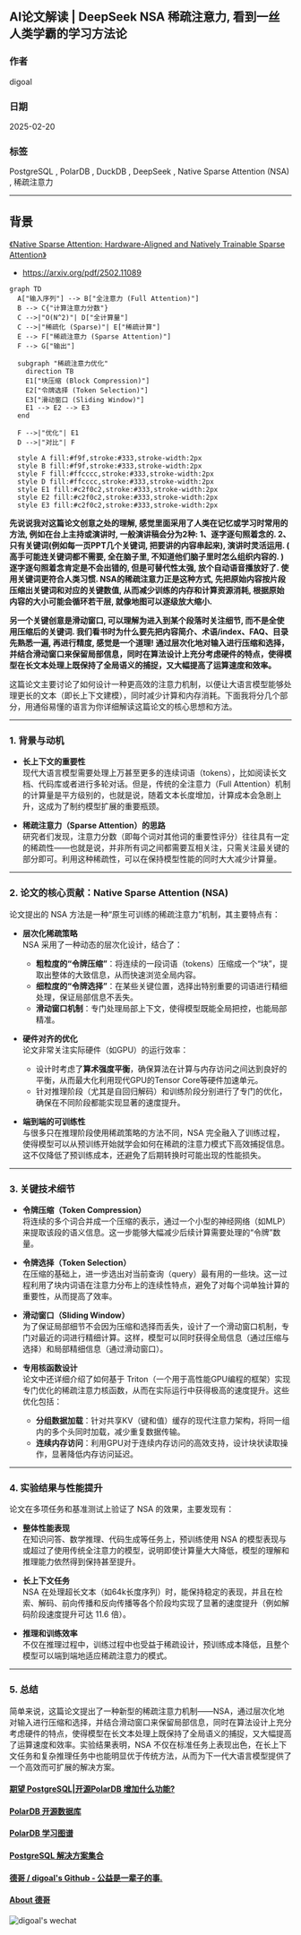 ## AI论文解读 | DeepSeek NSA 稀疏注意力, 看到一丝人类学霸的学习方法论  
        
### 作者        
digoal        
        
### 日期        
2025-02-20        
        
### 标签        
PostgreSQL , PolarDB , DuckDB , DeepSeek , Native Sparse Attention (NSA) , 稀疏注意力   
        
----        
        
## 背景   
[《Native Sparse Attention: Hardware-Aligned and Natively Trainable Sparse Attention》](2502.11089v1.pdf)  
- https://arxiv.org/pdf/2502.11089  
  
```mermaid
graph TD
  A["输入序列"] --> B["全注意力 (Full Attention)"]
  B --> C{"计算注意力分数"}
  C -->|"O(N^2)"| D["全计算量"]
  C -->|"稀疏化 (Sparse)"| E["稀疏计算"]
  E --> F["稀疏注意力 (Sparse Attention)"]
  F --> G["输出"]
  
  subgraph "稀疏注意力优化"
    direction TB
    E1["块压缩 (Block Compression)"]
    E2["令牌选择 (Token Selection)"]
    E3["滑动窗口 (Sliding Window)"]
    E1 --> E2 --> E3
  end
  
  F -->|"优化"| E1
  D -->|"对比"| F
  
  style A fill:#f9f,stroke:#333,stroke-width:2px
  style B fill:#f9f,stroke:#333,stroke-width:2px
  style F fill:#ffcccc,stroke:#333,stroke-width:2px
  style D fill:#ffcccc,stroke:#333,stroke-width:2px
  style E1 fill:#c2f0c2,stroke:#333,stroke-width:2px
  style E2 fill:#c2f0c2,stroke:#333,stroke-width:2px
  style E3 fill:#c2f0c2,stroke:#333,stroke-width:2px
```
  
<b>  
先说说我对这篇论文创意之处的理解, 感觉里面采用了人类在记忆或学习时常用的方法, 例如在台上主持或演讲时, 一般演讲稿会分为2种: 1、逐字逐句照着念的. 2、只有关键词(例如每一页PPT几个关键词, 把要讲的内容串起来), 演讲时灵活运用. ( 高手可能连关键词都不需要, 全在脑子里, 不知道他们脑子里时怎么组织内容的. )  逐字逐句照着念肯定是不会出错的, 但是可替代性太强, 放个自动语音播放好了. 使用关键词更符合人类习惯.  NSA的稀疏注意力正是这种方式, 先把原始内容按片段压缩出关键词和对应的关键数值, 从而减少训练的内存和计算资源消耗, 根据原始内容的大小可能会循环若干层, 就像地图可以逐级放大缩小.    
  
另一个关键创意是滑动窗口, 可以理解为进入到某个段落时关注细节, 而不是全使用压缩后的关键词. <b>我们看书时为什么要先把内容简介、术语/index、FAQ、目录先熟悉一遍, 再进行精度, 感觉是一个道理! </b>通过层次化地对输入进行压缩和选择，并结合滑动窗口来保留局部信息，同时在算法设计上充分考虑硬件的特点，使得模型在长文本处理上既保持了全局语义的捕捉，又大幅提高了运算速度和效率。  
</b>  
  
这篇论文主要讨论了如何设计一种更高效的注意力机制，以便让大语言模型能够处理更长的文本（即长上下文建模），同时减少计算和内存消耗。下面我将分几个部分，用通俗易懂的语言为你详细解读这篇论文的核心思想和方法。  
  
---  
  
### 1. 背景与动机  
  
- **长上下文的重要性**    
  现代大语言模型需要处理上万甚至更多的连续词语（tokens），比如阅读长文档、代码库或者进行多轮对话。但是，传统的全注意力（Full Attention）机制的计算量是平方级别的，也就是说，随着文本长度增加，计算成本会急剧上升，这成为了制约模型扩展的重要瓶颈。  
  
- **稀疏注意力（Sparse Attention）的思路**    
  研究者们发现，注意力分数（即每个词对其他词的重要性评分）往往具有一定的稀疏性——也就是说，并非所有词之间都需要互相关注，只需关注最关键的部分即可。利用这种稀疏性，可以在保持模型性能的同时大大减少计算量。  
  
---  
  
### 2. 论文的核心贡献：Native Sparse Attention (NSA)  
  
论文提出的 NSA 方法是一种“原生可训练的稀疏注意力”机制，其主要特点有：  
  
- **层次化稀疏策略**    
  NSA 采用了一种动态的层次化设计，结合了：  
  - **粗粒度的“令牌压缩”**：将连续的一段词语（tokens）压缩成一个“块”，提取出整体的大致信息，从而快速浏览全局内容。  
  - **细粒度的“令牌选择”**：在某些关键位置，选择出特别重要的词语进行精细处理，保证局部信息不丢失。  
  - **滑动窗口机制**：专门处理局部上下文，使得模型既能全局把控，也能局部精准。  
  
- **硬件对齐的优化**    
  论文非常关注实际硬件（如GPU）的运行效率：  
  - 设计时考虑了**算术强度平衡**，确保算法在计算与内存访问之间达到良好的平衡，从而最大化利用现代GPU的Tensor Core等硬件加速单元。  
  - 针对推理阶段（尤其是自回归解码）和训练阶段分别进行了专门的优化，确保在不同阶段都能实现显著的速度提升。  
  
- **端到端的可训练性**    
  与很多只在推理阶段使用稀疏策略的方法不同，NSA 完全融入了训练过程，使得模型可以从预训练开始就学会如何在稀疏的注意力模式下高效捕捉信息。这不仅降低了预训练成本，还避免了后期转换时可能出现的性能损失。  
  
---  
  
### 3. 关键技术细节  
  
- **令牌压缩（Token Compression）**    
  将连续的多个词合并成一个压缩的表示，通过一个小型的神经网络（如MLP）来提取该段的语义信息。这一步能够大幅减少后续计算需要处理的“令牌”数量。  
  
- **令牌选择（Token Selection）**    
  在压缩的基础上，进一步选出对当前查询（query）最有用的一些块。这一过程利用了块内词语在注意力分布上的连续性特点，避免了对每个词单独计算的重要性，从而提高了效率。  
  
- **滑动窗口（Sliding Window）**    
  为了保证局部细节不会因为压缩和选择而丢失，设计了一个滑动窗口机制，专门对最近的词进行精细计算。这样，模型可以同时获得全局信息（通过压缩与选择）和局部精细信息（通过滑动窗口）。  
  
- **专用核函数设计**    
  论文中还详细介绍了如何基于 Triton（一个用于高性能GPU编程的框架）实现专门优化的稀疏注意力核函数，从而在实际运行中获得极高的速度提升。这些优化包括：  
  - **分组数据加载**：针对共享KV（键和值）缓存的现代注意力架构，将同一组内的多个头同时加载，减少重复数据传输。  
  - **连续内存访问**：利用GPU对于连续内存访问的高效支持，设计块状读取操作，显著降低内存访问延迟。  
  
---  
  
### 4. 实验结果与性能提升  
  
论文在多项任务和基准测试上验证了 NSA 的效果，主要发现有：  
  
- **整体性能表现**    
  在知识问答、数学推理、代码生成等任务上，预训练使用 NSA 的模型表现与或超过了使用传统全注意力的模型，说明即使计算量大大降低，模型的理解和推理能力依然得到保持甚至提升。  
  
- **长上下文任务**    
  NSA 在处理超长文本（如64k长度序列）时，能保持稳定的表现，并且在检索、解码、前向传播和反向传播等各个阶段均实现了显著的速度提升（例如解码阶段速度提升可达 11.6 倍）。  
  
- **推理和训练效率**    
  不仅在推理过程中，训练过程中也受益于稀疏设计，预训练成本降低，且整个模型可以端到端地适应稀疏注意力的模式。  
  
---  
  
### 5. 总结  
  
简单来说，这篇论文提出了一种新型的稀疏注意力机制——NSA，通过层次化地对输入进行压缩和选择，并结合滑动窗口来保留局部信息，同时在算法设计上充分考虑硬件的特点，使得模型在长文本处理上既保持了全局语义的捕捉，又大幅提高了运算速度和效率。实验结果表明，NSA 不仅在标准任务上表现出色，在长上下文任务和复杂推理任务中也能明显优于传统方法，从而为下一代大语言模型提供了一个高效而可扩展的解决方案。  
  
  
  
#### [期望 PostgreSQL|开源PolarDB 增加什么功能?](https://github.com/digoal/blog/issues/76 "269ac3d1c492e938c0191101c7238216")
  
  
#### [PolarDB 开源数据库](https://openpolardb.com/home "57258f76c37864c6e6d23383d05714ea")
  
  
#### [PolarDB 学习图谱](https://www.aliyun.com/database/openpolardb/activity "8642f60e04ed0c814bf9cb9677976bd4")
  
  
#### [PostgreSQL 解决方案集合](../201706/20170601_02.md "40cff096e9ed7122c512b35d8561d9c8")
  
  
#### [德哥 / digoal's Github - 公益是一辈子的事.](https://github.com/digoal/blog/blob/master/README.md "22709685feb7cab07d30f30387f0a9ae")
  
  
#### [About 德哥](https://github.com/digoal/blog/blob/master/me/readme.md "a37735981e7704886ffd590565582dd0")
  
  
![digoal's wechat](../pic/digoal_weixin.jpg "f7ad92eeba24523fd47a6e1a0e691b59")
  
